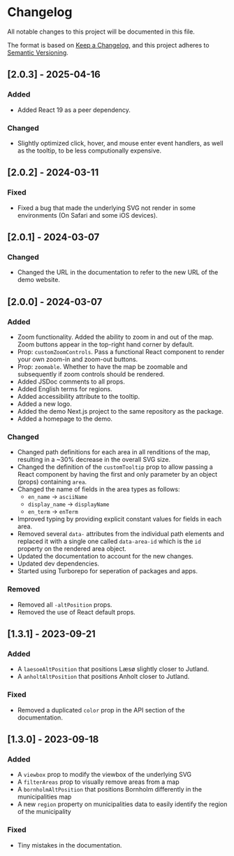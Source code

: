 # Changelog

All notable changes to this project will be documented in this file.

The format is based on [Keep a Changelog](https://keepachangelog.com/en/1.0.0/),
and this project adheres to [Semantic Versioning](https://semver.org/spec/v2.0.0.html).

## [2.0.3] - 2025-04-16

### Added

- Added React 19 as a peer dependency.

### Changed

- Slightly optimized click, hover, and mouse enter event handlers, as well as the tooltip, to be less computionally expensive.

## [2.0.2] - 2024-03-11

### Fixed

- Fixed a bug that made the underlying SVG not render in some environments (On Safari and some iOS devices).

## [2.0.1] - 2024-03-07

### Changed

- Changed the URL in the documentation to refer to the new URL of the demo website.

## [2.0.0] - 2024-03-07

### Added

- Zoom functionality. Added the ability to zoom in and out of the map. Zoom buttons appear in the top-right hand corner by default.
- Prop: `customZoomControls`. Pass a functional React component to render your own zoom-in and zoom-out buttons.
- Prop: `zoomable`. Whether to have the map be zoomable and subsequently if zoom controls should be rendered.
- Added JSDoc comments to all props.
- Added English terms for regions.
- Added accessibility attribute to the tooltip.
- Added a new logo.
- Added the demo Next.js project to the same repository as the package.
- Added a homepage to the demo.

### Changed

- Changed path definitions for each area in all renditions of the map, resulting in a ~30% decrease in the overall SVG size.
- Changed the definition of the `customTooltip` prop to allow passing a React component by having the first and only parameter by an object (props) containing `area`.
- Changed the name of fields in the area types as follows:
  - `en_name` -> `asciiName`
  - `display_name` -> `displayName`
  - `en_term` -> `enTerm`
- Improved typing by providing explicit constant values for fields in each area.
- Removed several `data-` attributes from the individual path elements and replaced it with a single one called `data-area-id` which is the `id` property on the rendered area object.
- Updated the documentation to account for the new changes.
- Updated dev dependencies.
- Started using Turborepo for seperation of packages and apps.

### Removed

- Removed all `-altPosition` props.
- Removed the use of React default props.

## [1.3.1] - 2023-09-21

### Added

- A `laesoeAltPosition` that positions Læsø slightly closer to Jutland.
- A `anholtAltPosition` that positions Anholt closer to Jutland.

### Fixed

- Removed a duplicated `color` prop in the API section of the documentation.

## [1.3.0] - 2023-09-18

### Added

- A `viewbox` prop to modify the viewbox of the underlying SVG
- A `filterAreas` prop to visually remove areas from a map
- A `bornholmAltPosition` that positions Bornholm differently in the municipalities map
- A new `region` property on municipalities data to easily identify the region of the municipality

### Fixed

- Tiny mistakes in the documentation.
